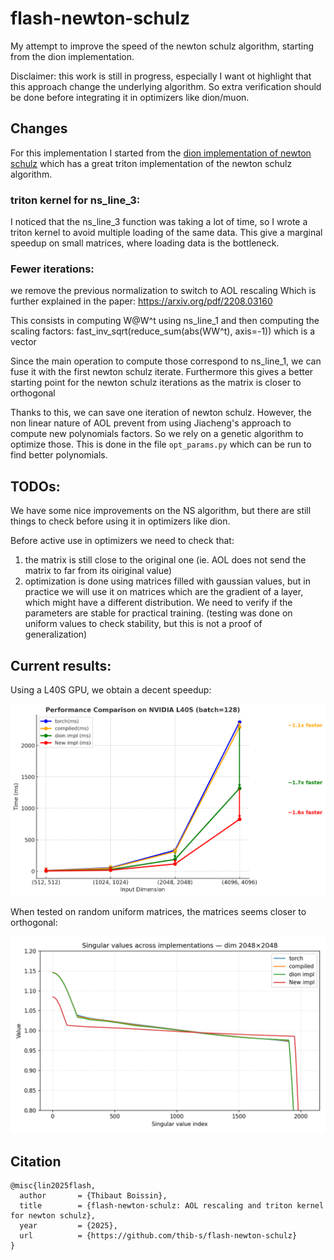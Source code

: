 # flash-newton-schulz
My attempt to improve the speed of the newton schulz algorithm, starting from the dion implementation.

Disclaimer: this work is still in progress, especially I want ot highlight that this approach change the 
underlying algorithm. So extra verification should be done before integrating it in optimizers like dion/muon.

## Changes

For this implementation I started from the [dion implementation of newton schulz](https://github.com/microsoft/dion)
which has a great triton implementation of the newton schulz algorithm.

### triton kernel for ns_line_3:

I noticed that the ns_line_3 function was taking a lot of time, so I wrote a triton kernel to avoid multiple
loading of the same data. This give a marginal speedup on small matrices, where loading data is the bottleneck.

### Fewer iterations:

we remove the previous normalization to switch to AOL rescaling
Which is further explained in the paper: https://arxiv.org/pdf/2208.03160

This consists in computing W@W^t using ns_line_1 and then computing the
scaling factors: fast_inv_sqrt(reduce_sum(abs(WW^t), axis=-1)) which is a vector

Since the main operation to compute those correspond to ns_line_1,
we can fuse it with the first newton schulz iterate. Furthermore this gives a better
starting point for the newton schulz iterations as the matrix is closer to orthogonal

Thanks to this, we can save one iteration of newton schulz. However, the non linear nature of AOL prevent from using 
Jiacheng's approach to compute new polynomials factors. So we rely on a genetic algorithm to optimize those.
This is done in the file `opt_params.py` which can be run to find better polynomials.

## TODOs:

We have some nice improvements on the NS algorithm, but there are still things to check before using it in optimizers like
dion.

Before active use in optimizers we need to check that:
1. the matrix is still close to the original one (ie. AOL does not send the matrix to far from its oiriginal value)
2. optimization is done using matrices filled with gaussian values, but in practice we will use it on matrices 
which are the gradient of a layer, which might have a different distribution. We need to verify if the parameters 
are stable for practical training. (testing was done on uniform values to check stability, but this is 
not a proof of generalization)

## Current results:

Using a L40S GPU, we obtain a decent speedup:

![speedup graph](assets/speedup_evaluation.png)

When tested on random uniform matrices, the matrices seems closer to orthogonal:

![orthogonality graph](assets/svs_2048x2048.png)

## Citation

```
@misc{lin2025flash,
  author       = {Thibaut Boissin},
  title        = {flash-newton-schulz: AOL rescaling and triton kernel for newton schulz},
  year         = {2025},
  url          = {https://github.com/thib-s/flash-newton-schulz}
}
```
